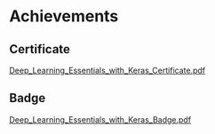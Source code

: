 

# Achievements
## Certificate
[Deep_Learning_Essentials_with_Keras_Certificate.pdf](https://prod-files-secure.s3.us-west-2.amazonaws.com/03e82b26-cccb-4906-bb56-adabcbdc0655/f5cf1405-8a02-49a4-beb6-3d50b033ba6e/Deep_Learning_Essentials_with_Keras_Certificate.pdf?X-Amz-Algorithm=AWS4-HMAC-SHA256&X-Amz-Content-Sha256=UNSIGNED-PAYLOAD&X-Amz-Credential=ASIAZI2LB466TWQ6ES7Q%2F20250203%2Fus-west-2%2Fs3%2Faws4_request&X-Amz-Date=20250203T071439Z&X-Amz-Expires=3600&X-Amz-Security-Token=IQoJb3JpZ2luX2VjEPf%2F%2F%2F%2F%2F%2F%2F%2F%2F%2FwEaCXVzLXdlc3QtMiJHMEUCIA9eUvRT0WUijW7xFDCQxBe2PfiOCjisgzwXQOIbERZMAiEAg2%2F91rodBD19cq0dZqUEBPlIkf2PeTXgREFJzyh%2F7Swq%2FwMIEBAAGgw2Mzc0MjMxODM4MDUiDFXPm94nT7uMVzZlbircAxAfQ5iWQ0uREJrR2E99bzCy57q4mq0OG7S5uy8KYinQ6sKO29D%2FGROfvkHm5dDtkKKapwgqK13P7Ljxm3v8uEindrdeQjsl%2FSOVm6WbzCmgqf76Mg51FAxF6r%2BTDHibB1nDDGo6j8uPvMjUHrziTvsUl0SNB4w83bov76T1UsCFocdE4qul0JTBV8pskfVmC0c8XRgb3IwP6yBzcFVMmRXwtOBSvLTtd5tW6Bs6JrJbW6Kc%2Fk5%2BjlpAQOjfJmBRNrVKrNG4hs1h4M5djddwFfZp0CKWcKm4DBS3t%2FN2GWShNbeM8CZO2ZIBm7N2iM5uQiv2BrG1mcB5B0vJkUR4WCWxzuq80Xa8Mn81EgILth8vsHaGxCZpcXFYZMUiMnzNoxdethhGucdG1PU04BtznW%2F0Cks%2FdlBOu%2Fk7A2i4rHH4r5EVDADtPGf3n4RmRQnC%2FlB3VR0UETakRSCyjKQTUc2i4haZNKah7OTg7q1mG8wTH10G%2FqzXOU%2BVXQTdkQC1fSqwYj2a7RkGGlEqaWV0v9KE8TB9WXG%2B3ufZAUk9pjqfyBLRpc3hm0mO%2BrDPqoHCN%2FELN17i9IpPNLOdHeDmuYV%2BxUlgm4GTeg2cfjayhFebvbNFrxviNedBF7GiMLPWgb0GOqUBEm3h7JJTVd5EWi5qDXT0fgFcI5xioxF4SZ1SjgOi%2BQKb7EA4jDL9VcgOqGc8g8cIVHspJskUcaL%2FqXizsH69PXSgv%2FlYODR6rovUn8NyDBK9eBotS2CTTcXXSb4DVzM6XMpd8rqCbSCcXDlQqh0uU2Iycc1gHgfX0UWzFNIwQxyYS7Q9%2FKCUZ2TYSj0FL5EGc%2F9qmMbZiVe%2FihVObvdVoOOf1YQQ&X-Amz-Signature=99014acb0817f846d51b1e1b386c3e566f76db265fc82333ae55fb0a4a5e9bd5&X-Amz-SignedHeaders=host&x-id=GetObject)
## Badge
[Deep_Learning_Essentials_with_Keras_Badge.pdf](https://prod-files-secure.s3.us-west-2.amazonaws.com/03e82b26-cccb-4906-bb56-adabcbdc0655/5c209097-6d96-477f-a031-edc11aa6225f/Deep_Learning_Essentials_with_Keras_Badge.pdf?X-Amz-Algorithm=AWS4-HMAC-SHA256&X-Amz-Content-Sha256=UNSIGNED-PAYLOAD&X-Amz-Credential=ASIAZI2LB466TWQ6ES7Q%2F20250203%2Fus-west-2%2Fs3%2Faws4_request&X-Amz-Date=20250203T071439Z&X-Amz-Expires=3600&X-Amz-Security-Token=IQoJb3JpZ2luX2VjEPf%2F%2F%2F%2F%2F%2F%2F%2F%2F%2FwEaCXVzLXdlc3QtMiJHMEUCIA9eUvRT0WUijW7xFDCQxBe2PfiOCjisgzwXQOIbERZMAiEAg2%2F91rodBD19cq0dZqUEBPlIkf2PeTXgREFJzyh%2F7Swq%2FwMIEBAAGgw2Mzc0MjMxODM4MDUiDFXPm94nT7uMVzZlbircAxAfQ5iWQ0uREJrR2E99bzCy57q4mq0OG7S5uy8KYinQ6sKO29D%2FGROfvkHm5dDtkKKapwgqK13P7Ljxm3v8uEindrdeQjsl%2FSOVm6WbzCmgqf76Mg51FAxF6r%2BTDHibB1nDDGo6j8uPvMjUHrziTvsUl0SNB4w83bov76T1UsCFocdE4qul0JTBV8pskfVmC0c8XRgb3IwP6yBzcFVMmRXwtOBSvLTtd5tW6Bs6JrJbW6Kc%2Fk5%2BjlpAQOjfJmBRNrVKrNG4hs1h4M5djddwFfZp0CKWcKm4DBS3t%2FN2GWShNbeM8CZO2ZIBm7N2iM5uQiv2BrG1mcB5B0vJkUR4WCWxzuq80Xa8Mn81EgILth8vsHaGxCZpcXFYZMUiMnzNoxdethhGucdG1PU04BtznW%2F0Cks%2FdlBOu%2Fk7A2i4rHH4r5EVDADtPGf3n4RmRQnC%2FlB3VR0UETakRSCyjKQTUc2i4haZNKah7OTg7q1mG8wTH10G%2FqzXOU%2BVXQTdkQC1fSqwYj2a7RkGGlEqaWV0v9KE8TB9WXG%2B3ufZAUk9pjqfyBLRpc3hm0mO%2BrDPqoHCN%2FELN17i9IpPNLOdHeDmuYV%2BxUlgm4GTeg2cfjayhFebvbNFrxviNedBF7GiMLPWgb0GOqUBEm3h7JJTVd5EWi5qDXT0fgFcI5xioxF4SZ1SjgOi%2BQKb7EA4jDL9VcgOqGc8g8cIVHspJskUcaL%2FqXizsH69PXSgv%2FlYODR6rovUn8NyDBK9eBotS2CTTcXXSb4DVzM6XMpd8rqCbSCcXDlQqh0uU2Iycc1gHgfX0UWzFNIwQxyYS7Q9%2FKCUZ2TYSj0FL5EGc%2F9qmMbZiVe%2FihVObvdVoOOf1YQQ&X-Amz-Signature=b412bc82491787e5ea0397a87e0338bfb8f640f6809c54fe7d9889e36b65ca00&X-Amz-SignedHeaders=host&x-id=GetObject)
